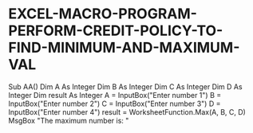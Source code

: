 # EXCEL-MACRO-PROGRAM-PERFORM-CREDIT-POLICY-TO-FIND-MINIMUM-AND-MAXIMUM-VAL
Sub AA()
Dim A As Integer
Dim B As Integer
Dim C As Integer
Dim D As Integer
Dim result As Integer
A = InputBox("Enter number 1")
B = InputBox("Enter number 2")
C = InputBox("Enter number 3")
D = InputBox("Enter number 4")
result = WorksheetFunction.Max(A, B, C, D)
MsgBox "The maximum number is: " 

